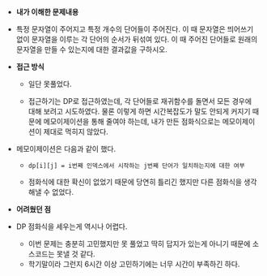 - **내가 이해한 문제내용**
  
- 특정 문자열이 주어지고 특정 개수의 단어들이 주어진다. 이 때 문자열은 띄어쓰기 없이 문자열을 이루는 각 단어의 순서가 뒤섞여 있다. 이 때 주어진 단어들로 원래의 문자열을 만들 수 있는지에 대한 결과값을 구하시오.
  
- **접근 방식**
  - 일단 못풀었다.
  
  - 접근하기는 DP로 접근하였는데, 각 단어들로 재귀함수를 돌면서 모든 경우에 대해 보려고 시도하였다. 물론 이렇게 하면 시간복잡도가 말도 안되게 커지기 때문에 메모이제이션을 통해 줄여야 하는데, 내가 만든 점화식으로는 메모이제이션이 제대로 먹히지 않았다.
  
- 메모이제이션은 다음과 같이 했다.
  
    - ```
      dp[i][j] = i번째 인덱스에서 시작하는 j번째 단어가 일치하는지에 대한 여부
      ```
  
    - 점화식에 대한 확신이 없었기 때문에 당연히 틀리긴 했지만 다른 점화식을 생각해낼 수 없었다.
  
- **어려웠던 점**
  
- DP 점화식을 세우는게 역시나 어렵다.
  - 이번 문제는 충분히 고민했지만 못 풀었고 딱히 답지가 있는게 아니기 때문에 소스코드는 못낼 것 같다.
  - 학기말이라 그런지 6시간 이상 고민하기에는 너무 시간이 부족하긴 하다.
  